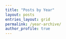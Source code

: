 ```yaml
---
title: "Posts by Year"
layout: posts
entries_layout: grid
permalink: /year-archive/
author_profile: true
---
```

